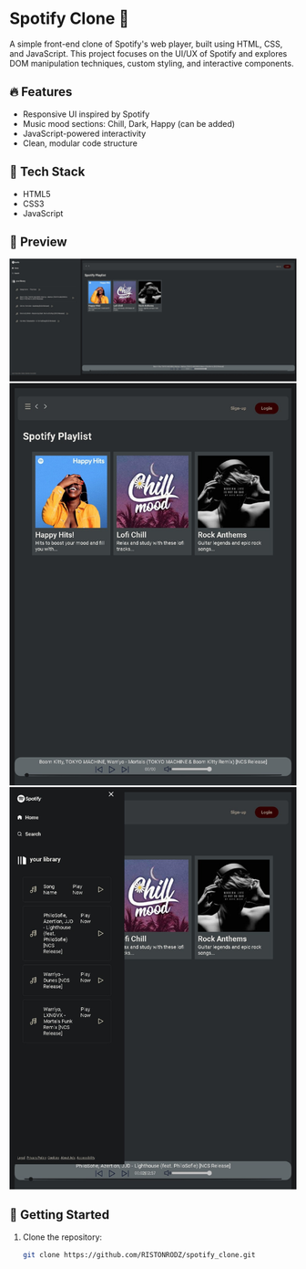 # Spotify Clone 🎵

A simple front-end clone of Spotify's web player, built using HTML, CSS, and JavaScript. This project focuses on the UI/UX of Spotify and explores DOM manipulation techniques, custom styling, and interactive components.

## 🔥 Features

- Responsive UI inspired by Spotify
- Music mood sections: Chill, Dark, Happy (can be added)
- JavaScript-powered interactivity
- Clean, modular code structure

## 🚀 Tech Stack

- HTML5
- CSS3
- JavaScript
## 📸 Preview

![Screenshot 1](screenshot1.jpeg)
![Screenshot 2](screenshot2.jpeg)
![Screenshot 3](screenshot3.jpeg)



## 🎯 Getting Started

1. Clone the repository:
   ```bash
   git clone https://github.com/RISTONRODZ/spotify_clone.git


